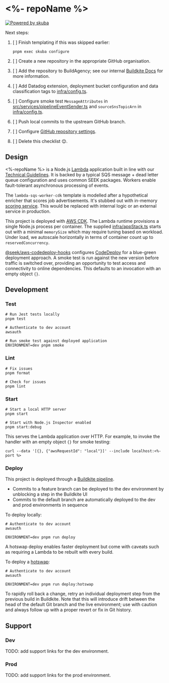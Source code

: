 # <%- repoName %>

[![Powered by skuba](https://img.shields.io/badge/🤿%20skuba-powered-009DC4)](https://github.com/seek-oss/skuba)

Next steps:

1. [ ] Finish templating if this was skipped earlier:

   ```shell
   pnpm exec skuba configure
   ```

2. [ ] Create a new repository in the appropriate GitHub organisation.
3. [ ] Add the repository to BuildAgency;
       see our internal [Buildkite Docs] for more information.
4. [ ] Add Datadog extension, deployment bucket configuration and data classification tags to [infra/config.ts](infra/config.ts).
5. [ ] Configure smoke test `MessageAttributes` in [src/services/pipelineEventSender.ts](src/services/pipelineEventSender.ts) and   `sourceSnsTopicArn` in [infra/config.ts](infra/config.ts).
6. [ ] Push local commits to the upstream GitHub branch.
7. [ ] Configure [GitHub repository settings].
8. [ ] Delete this checklist 😌.

[Buildkite Docs]: https://backstage.myseek.xyz/docs/default/component/buildkite-docs
[GitHub repository settings]: https://github.com/<%-orgName%>/<%-repoName%>/settings

## Design

<%-repoName %> is a Node.js [Lambda] application built in line with our [Technical Guidelines].
It is backed by a typical SQS message + dead letter queue configuration and uses common SEEK packages.
Workers enable fault-tolerant asynchronous processing of events.

The `lambda-sqs-worker-cdk` template is modelled after a hypothetical enricher that scores job advertisements.
It's stubbed out with in-memory [scoring service](src/services/jobScorer.ts).
This would be replaced with internal logic or an external service in production.

This project is deployed with [AWS CDK].
The Lambda runtime provisions a single Node.js process per container.
The supplied [infra/appStack.ts](infra/appStack.ts) starts out with a minimal `memorySize` which may require tuning based on workload.
Under load, we autoscale horizontally in terms of container count up to `reservedConcurrency`.

[@seek/aws-codedeploy-hooks] configures [CodeDeploy] for a blue-green deployment approach.
A smoke test is run against the new version before traffic is switched over,
providing an opportunity to test access and connectivity to online dependencies.
This defaults to an invocation with an empty object `{}`.

## Development

### Test

```shell
# Run Jest tests locally
pnpm test

# Authenticate to dev account
awsauth

# Run smoke test against deployed application
ENVIRONMENT=dev pnpm smoke
```

### Lint

```shell
# Fix issues
pnpm format

# Check for issues
pnpm lint
```

### Start

```shell
# Start a local HTTP server
pnpm start

# Start with Node.js Inspector enabled
pnpm start:debug
```

This serves the Lambda application over HTTP.
For example, to invoke the handler with an empty object `{}` for smoke testing:

```shell
curl --data '[{}, {"awsRequestId": "local"}]' --include localhost:<%- port %>
```

### Deploy

This project is deployed through a [Buildkite pipeline](.buildkite/pipeline.yml).

- Commits to a feature branch can be deployed to the dev environment by unblocking a step in the Buildkite UI
- Commits to the default branch are automatically deployed to the dev and prod environments in sequence

To deploy locally:

```shell
# Authenticate to dev account
awsauth

ENVIRONMENT=dev pnpm run deploy
```

A hotswap deploy enables faster deployment but come with caveats such as requiring a Lambda to be rebuilt with every build.

To deploy a [hotswap]:

```shell
# Authenticate to dev account
awsauth

ENVIRONMENT=dev pnpm run deploy:hotswap
```

To rapidly roll back a change,
retry an individual deployment step from the previous build in Buildkite.
Note that this will introduce drift between the head of the default Git branch and the live environment;
use with caution and always follow up with a proper revert or fix in Git history.

## Support

### Dev

TODO: add support links for the dev environment.

<!--
- CloudWatch dashboard
- Datadog dashboard
- Splunk logs
-->

### Prod

TODO: add support links for the prod environment.

<!--
- CloudWatch dashboard
- Datadog dashboard
- Splunk logs
-->

[@seek/aws-codedeploy-hooks]: https://github.com/seek-oss/aws-codedeploy-hooks
[AWS CDK]: https://docs.aws.amazon.com/cdk/v2/guide/home.html
[CodeDeploy]: https://docs.aws.amazon.com/codedeploy
[Hotswap]: https://docs.aws.amazon.com/cdk/v2/guide/ref-cli-cmd-deploy.html#ref-cli-cmd-deploy-options
[Lambda]: https://docs.aws.amazon.com/lambda
[Technical Guidelines]: https://myseek.atlassian.net/wiki/spaces/AA/pages/2358346017/

